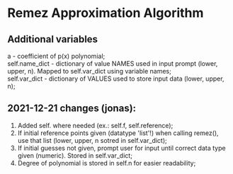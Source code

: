 # Remez Approximation Algorithm

## Additional variables
a - coefficient of p(x) polynomial;<br />
self.name_dict - dictionary of value NAMES used in input prompt (lower, upper, n). Mapped to self.var_dict using variable names;<br />
self.var_dict - dictionary of VALUES used to store input data (lower, upper, n);<br />


## 2021-12-21 changes (jonas):
1. Added self. where needed (ex.: self.f, self.reference);
2. If initial reference points given (datatype 'list'!) when calling remez(), use that list (lower, upper, n sotred in self.var_dict);
3. If initial guesses not given, prompt user for input until correct data type given (numeric). Stored in self.var_dict;
4. Degree of polynomial is stored in self.n for easier readability;